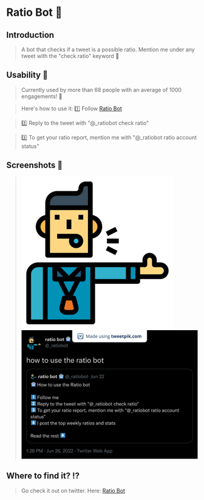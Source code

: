 # Ratio Bot 🤖

## Introduction

> A bot that checks if a tweet is a possible ratio. Mention me under any tweet with the "check ratio" keyword 💫

## Usability 🤔

> Currently used by more than 68 people with an average of 1000 engagements! 🤯

> Here's how to use it:
> 1️⃣ Follow [Ratio Bot](https://twitter.com/_ratiobot)

> 2️⃣ Reply to the tweet with "@_ratiobot check ratio"

> 3️⃣ To get your ratio report, mention me with "@_ratiobot ratio account status"

## Screenshots 📸
>![Profile picture](ref.png) ![How to use](1541111232513589248.png)

## Where to find it? ⁉️

> Go check it out on twitter. Here: [Ratio Bot](https://twitter.com/_ratiobot)
